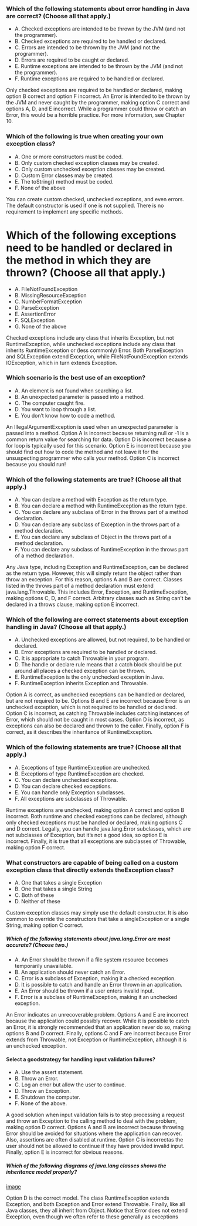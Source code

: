 ### Which of the following statements about error handling in Java are correct? (Choose all that apply.)
* A. Checked exceptions are intended to be thrown by the JVM (and not the programmer).
* B. Checked exceptions are required to be handled or declared.
* C. Errors are intended to be thrown by the JVM (and not the programmer).
* D. Errors are required to be caught or declared.
* E. Runtime exceptions are intended to be thrown by the JVM (and not the programmer).
* F. Runtime exceptions are required to be handled or declared.

Only checked exceptions are required to be handled or declared, making option B correct and option F incorrect.
An Error is intended to be thrown by the JVM and never caught by the programmer, making option C correct and options A, D, and E incorrect.
While a programmer could throw or catch an Error, this would be a horrible practice. For more information, see Chapter 10.

### Which of the following is true when creating your own exception class?
*  A. One or more constructors must be coded.
*  B. Only custom checked exception classes may be created.
*  C. Only custom unchecked exception classes may be created.
*  D. Custom Error classes may be created.
*  E. The toString() method must be coded.
*  F. None of the above

You can create custom checked, unchecked exceptions, and even errors.
The default constructor is used if one is not supplied. There is no requirement to implement any specific methods.

# Which of the following exceptions need to be handled or declared in the method in which they are thrown? (Choose all that apply.)
* A. FileNotFoundException
* B. MissingResourceException
* C. NumberFormatException
* D. ParseException
* E. AssertionError
* F. SQLException
* G. None of the above

Checked exceptions include any class that inherits Exception, but not RuntimeException, while unchecked exceptions include any class
that inherits RuntimeException or (less commonly) Error.
Both ParseException and SQLException extend Exception, while FileNotFoundException extends IOException, which in turn extends Exception.

### Which scenario is the best use of an exception?
*  A. An element is not found when searching a list.
*  B. An unexpected parameter is passed into a method.
*  C. The computer caught fire.
*  D. You want to loop through a list.
*  E. You don’t know how to code a method.

An IllegalArgumentException is used when an unexpected parameter is passed into a method.
Option A is incorrect because returning null or -1 is a common return value for searching for data.
Option D is incorrect because a for loop is typically used for this scenario.
Option E is incorrect because you should find out how to code the method and not leave
it for the unsuspecting programmer who calls your method. Option C is incorrect because you should run!

### Which of the following statements are true? (Choose all that apply.)
* A. You can declare a method with Exception as the return type.
* B. You can declare a method with RuntimeException as the return type.
* C. You can declare any subclass of Error in the throws part of a method declaration.
* D. You can declare any subclass of Exception in the throws part of a method declaration.
* E. You can declare any subclass of Object in the throws part of a method declaration.
* F. You can declare any subclass of RuntimeException in the throws part of a method declaration.

Any Java type, including Exception and RuntimeException, can be declared as the return type.
However, this will simply return the object rather than throw an exception.
For this reason, options A and B are correct.
Classes listed in the throws part of a method declaration must extend java.lang.Throwable.
This includes Error, Exception, and RuntimeException, making options C, D, and F correct.
Arbitrary classes such as String can’t be declared in a throws clause, making option E incorrect.

### Which of the following are correct statements about exception handling in Java? (Choose all that apply.)
* A. Unchecked exceptions are allowed, but not required, to be handled or declared.
* B. Error exceptions are required to be handled or declared.
* C. It is appropriate to catch Throwable in your program.
* D. The handle or declare rule means that a catch block should be put around all places a checked exception can be thrown.
* E. RuntimeException is the only unchecked exception in Java.
* F. RuntimeException inherits Exception and Throwable.

Option A is correct, as unchecked exceptions can be handled or declared, but are not required to be.
Options B and E are incorrect because Error is an unchecked exception, which is not required to be handled or declared.
Option C is incorrect, as catching Throwable includes catching instances of Error, which should not be caught in most cases.
Option D is incorrect, as exceptions can also be declared and thrown to the caller.
Finally, option F is correct, as it describes the inheritance of RuntimeException.

### Which of the following statements are true? (Choose all that apply.)
* A. Exceptions of type RuntimeException are unchecked.
* B. Exceptions of type RuntimeException are checked.
* C. You can declare unchecked exceptions.
* D. You can declare checked exceptions.
* E. You can handle only Exception subclasses.
* F. All exceptions are subclasses of Throwable.

Runtime exceptions are unchecked, making option A correct and option B incorrect.
Both runtime and checked exceptions can be declared, although only checked exceptions must be handled or declared, making options C and D correct.
Legally, you can handle java.lang.Error subclasses, which are not subclasses of Exception, but it’s not a good idea, so option E is incorrect.
Finally, it is true that all exceptions are subclasses of Throwable, making option F correct.

### What constructors are capable of being called on a custom exception class that directly extends theException class?
* A. One that takes a single Exception
* B. One that takes a single String
* C. Both of these
* D. Neither of these

Custom exception classes may simply use the default constructor.
It is also common to override the constructors that take a
singleException or a single String, making option C correct.

##### Which of the following statements about java.lang.Error are most accurate? (Choose two.)
* A. An Error should be thrown if a file system resource becomes temporarily unavailable.
* B. An application should never catch an Error.
* C. Error is a subclass of Exception, making it a checked exception.
* D. It is possible to catch and handle an Error thrown in an application.
* E. An Error should be thrown if a user enters invalid input.
* F. Error is a subclass of RuntimeException, making it an unchecked exception.

An Error indicates an unrecoverable problem.
Options A and E are incorrect because the application could possibly recover.
While it is possible to catch an Error,
it is strongly recommended that an application never do so,
making options B and D correct. Finally, options C and F
are incorrect because Error extends from Throwable,
not Exception or RuntimeException, although it is an unchecked exception.

#### Select a goodstrategy for handling input validation failures?
* A. Use the assert statement.
* B. Throw an Error.
* C. Log an error but allow the user to continue.
* D. Throw an Exception.
* E. Shutdown the computer.
* F. None of the above.

A good solution when input validation fails is to stop processing
a request and throw an Exception to the calling method to deal with the problem,
making option D correct.
Options A and B are incorrect because throwing Error should be avoided
for situations where the application can recover.
Also, assertions are often disabled at runtime.
Option C is incorrectas the user should not be allowed to
continue if they have provided invalid input.
Finally, option E is incorrect for obvious reasons.

##### Which of the following diagrams of java.lang classes shows the inheritance model properly?
[image](images/inheritance_exceptions.jpg)

Option D is the correct model. The class RuntimeException extends Exception,
and both Exception and Error extend Throwable. Finally, like all Java classes,
they all inherit from Object. Notice that Error does not extend Exception,
even though we often refer to these generally as exceptions




